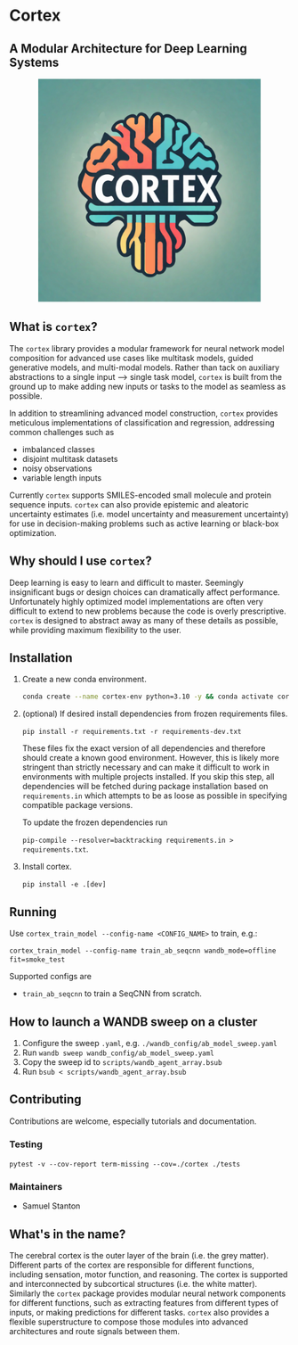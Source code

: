 # Cortex
## A Modular Architecture for Deep Learning Systems

<p align="center">
<img src="docs/assets/cortex_logo_concept_v1.png" width=400px>
</p>

## What is `cortex`?

The `cortex` library provides a modular framework for neural network model composition for advanced use cases like multitask models, guided generative models, and multi-modal models.
Rather than tack on auxiliary abstractions to a single input --> single task model, `cortex` is built from the ground up to make adding new inputs or tasks to the model as seamless as possible.

In addition to streamlining advanced model construction, `cortex` provides meticulous implementations of classification and regression, addressing common challenges such as
- imbalanced classes
- disjoint multitask datasets
- noisy observations
- variable length inputs

Currently `cortex` supports SMILES-encoded small molecule and protein sequence inputs.
`cortex` can also provide epistemic and aleatoric uncertainty estimates (i.e. model uncertainty and measurement uncertainty) for use in decision-making problems such as active learning or black-box optimization.

## Why should I use `cortex`?

Deep learning is easy to learn and difficult to master. Seemingly insignificant bugs or design choices can dramatically affect performance. Unfortunately highly optimized model implementations are often very difficult to extend to new problems because the code is overly prescriptive.
`cortex` is designed to abstract away as many of these details as possible, while providing maximum flexibility to the user.


## Installation

1.  Create a new conda environment.

    ```bash
    conda create --name cortex-env python=3.10 -y && conda activate cortex-env
    ```

2.  (optional) If desired install dependencies from frozen requirements files.

    `pip install -r requirements.txt -r requirements-dev.txt`

    These files fix the exact version of all dependencies and therefore should create a known good environment.
    However, this is likely more stringent than strictly necessary and can make it difficult to work in environments with multiple projects installed.
    If you skip this step, all dependencies will be fetched during package installation based on `requirements.in` which attempts to be as loose as possible in specifying compatible package versions.

    To update the frozen dependencies run

    `pip-compile --resolver=backtracking requirements.in > requirements.txt`.

3.  Install cortex.

    `pip install -e .[dev]`

## Running

Use `cortex_train_model --config-name <CONFIG_NAME>` to train, e.g.:
```
cortex_train_model --config-name train_ab_seqcnn wandb_mode=offline fit=smoke_test
```

Supported configs are

- `train_ab_seqcnn` to train a SeqCNN from scratch.


## How to launch a WANDB sweep on a cluster

1. Configure the sweep `.yaml`, e.g. `./wandb_config/ab_model_sweep.yaml`
2. Run `wandb sweep wandb_config/ab_model_sweep.yaml`
3. Copy the sweep id to `scripts/wandb_agent_array.bsub`
4. Run `bsub < scripts/wandb_agent_array.bsub`

## Contributing

Contributions are welcome, especially tutorials and documentation.

### Testing

`pytest -v --cov-report term-missing --cov=./cortex ./tests`


### Maintainers

- Samuel Stanton


## What's in the name?

The cerebral cortex is the outer layer of the brain (i.e. the grey matter). Different parts of the cortex are responsible for different functions, including sensation, motor function, and reasoning. The cortex is supported and interconnected by subcortical structures (i.e. the white matter). Similarly the `cortex` package provides modular neural network components for different functions, such as extracting features from different types of inputs, or making predictions for different tasks.
`cortex` also provides a flexible superstructure to compose those modules into advanced architectures and route signals between them.
